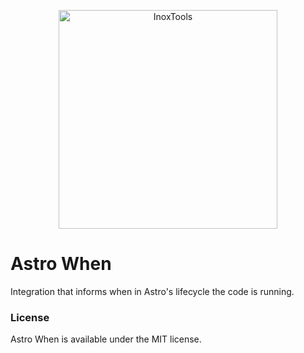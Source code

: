 <p align="center">
    <img alt="InoxTools" width="350px" src="https://github.com/Fryuni/inox-tools/blob/main/assets/shield.png?raw=true"/>
</p>

# Astro When

Integration that informs when in Astro's lifecycle the code is running.

### License

Astro When is available under the MIT license.
